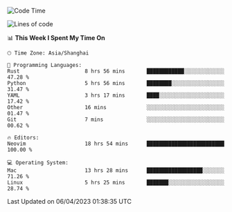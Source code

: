 <!--START_SECTION:waka-->
![Code Time](http://img.shields.io/badge/Code%20Time-1%2C282%20hrs%2015%20mins-blue)

![Lines of code](https://img.shields.io/badge/From%20Hello%20World%20I%27ve%20Written-107.5%20thousand%20lines%20of%20code-blue)

📊 **This Week I Spent My Time On** 

```text
🕑︎ Time Zone: Asia/Shanghai

💬 Programming Languages: 
Rust                     8 hrs 56 mins       ████████████░░░░░░░░░░░░░   47.28 % 
Python                   5 hrs 56 mins       ████████░░░░░░░░░░░░░░░░░   31.47 % 
YAML                     3 hrs 17 mins       ████░░░░░░░░░░░░░░░░░░░░░   17.42 % 
Other                    16 mins             ░░░░░░░░░░░░░░░░░░░░░░░░░   01.47 % 
Git                      7 mins              ░░░░░░░░░░░░░░░░░░░░░░░░░   00.62 % 

🔥 Editors: 
Neovim                   18 hrs 54 mins      █████████████████████████   100.00 % 

💻 Operating System: 
Mac                      13 hrs 28 mins      ██████████████████░░░░░░░   71.26 % 
Linux                    5 hrs 25 mins       ███████░░░░░░░░░░░░░░░░░░   28.74 % 
```


 Last Updated on 06/04/2023 01:38:35 UTC
<!--END_SECTION:waka-->

